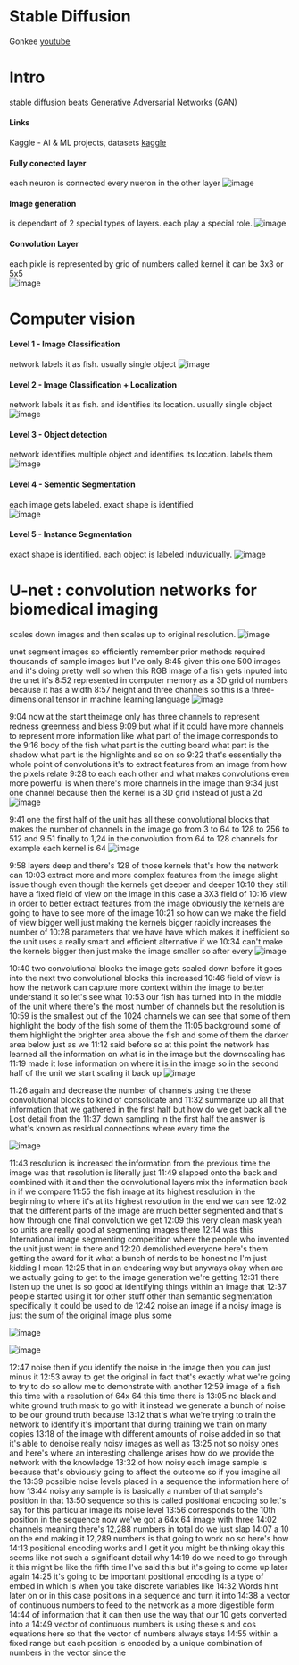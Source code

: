 # Stable Diffusion

Gonkee
[youtube](https://www.youtube.com/watch?v=sFztPP9qPRc)

# Intro 
stable diffusion beats Generative Adversarial Networks (GAN)

#### Links 

Kaggle - AI & ML projects, datasets [kaggle](https://www.kaggle.com/)

#### Fully conected layer 
each neuron is connected every nueron in the other layer 
![image](https://github.com/user-attachments/assets/1d71b0e9-b864-4420-8b82-afdcf8e9293e)


#### Image generation
is dependant of 2 special types of layers. each play a special role. 
![image](https://github.com/user-attachments/assets/2c421a10-264c-4976-bb04-a08bb8b8fcc8)

#### Convolution Layer 
each pixle is represented by grid of numbers called kernel it can be 3x3 or 5x5  
![image](https://github.com/user-attachments/assets/296686f1-fef2-4224-a63f-20750ca48ce7)

# Computer vision 

#### Level 1 - Image Classification
network labels it as fish. usually single object 
![image](https://github.com/user-attachments/assets/28cf8306-1682-4d97-b34f-841c3fb4a35a)

#### Level 2 - Image Classification + Localization
network labels it as fish. and identifies its location. usually single object 
![image](https://github.com/user-attachments/assets/f688951c-1ebc-4caa-a1e6-021bdcd3fbe2)

#### Level 3 - Object detection
network identifies multiple object and identifies its location. labels them  
![image](https://github.com/user-attachments/assets/ab3ba6f7-7f80-49ea-b848-e9dde963c32f)


#### Level 4 - Sementic Segmentation
each image gets labeled. exact shape is identified  
![image](https://github.com/user-attachments/assets/597f6cec-3086-426a-b84f-baa4e7be32d3)

#### Level 5 - Instance Segmentation
exact shape is identified. each object is labeled induvidually. 
![image](https://github.com/user-attachments/assets/bfba0f19-33a1-4841-a1c9-7bdab275f18f)

# U-net : convolution networks for biomedical imaging
scales down images and then scales up to original resolution.
![image](https://github.com/user-attachments/assets/7fa10200-6f8b-4f4f-913b-b8178fb9988a)

unet segment images so efficiently remember prior methods required thousands of sample images but I've only
8:45
given this one 500 images and it's doing pretty well so when this RGB image of a fish gets inputed into the unet it's
8:52
represented in computer memory as a 3D grid of numbers because it has a width
8:57
height and three channels so this is a three-dimensional tensor in machine learning language
![image](https://github.com/user-attachments/assets/0db33a44-3fbf-4fa8-a76e-858e9967f6e2)

9:04
now at the start theimage only has three channels to represent redness greenness and bless
9:09
but what if it could have more channels to represent more information like what part of the image corresponds to the
9:16
body of the fish what part is the cutting board what part is the shadow what part is the highlights and so on so
9:22
that's essentially the whole point of convolutions it's to extract features from an image from how the pixels relate
9:28
to each each other and what makes convolutions even more powerful is when there's more channels in the image than
9:34
just one channel because then the kernel is a 3D grid instead of just a 2d
![image](https://github.com/user-attachments/assets/075720fc-cc38-413a-982f-c040ff3653be)



9:41
one the first half of the unit has all these convolutional blocks that makes the number of channels in the image go 
from 3 to 64 to 128 to 256 to 512 and
9:51
finally to 1,24 in the convolution from 64 to 128 channels for example each kernel is 64
![image](https://github.com/user-attachments/assets/465919f4-9a90-4668-ab8f-570b5860bab0)


9:58
layers deep and there's 128 of those kernels that's how the network can
10:03
extract more and more complex features from the image slight issue though even though the kernels get deeper and deeper
10:10
they still have a fixed field of view on the image in this case a 3X3 field of
10:16
view in order to better extract features from the image obviously the kernels are going to have to see more of the image
10:21
so how can we make the field of view bigger well just making the kernels bigger rapidly increases the number of
10:28
parameters that we have have which makes it inefficient so the unit uses a really smart and efficient alternative if we
10:34
can't make the kernels bigger then just make the image smaller so after every
![image](https://github.com/user-attachments/assets/29278882-6e5a-43ea-88ef-c2bcc0c66309)

10:40
two convolutional blocks the image gets scaled down before it goes into the next two convolutional blocks this increased
10:46
field of view is how the network can capture more context within the image to better understand it so let's see what
10:53
our fish has turned into in the middle of the unit where there's the most number of channels but the resolution is
10:59
is the smallest out of the 1024 channels we can see that some of them highlight the body of the fish some of them the
11:05
background some of them highlight the brighter area above the fish and some of them the darker area below just as we
11:12
said before so at this point the network has learned all the information on what is in the image but the downscaling has
11:19
made it lose information on where it is in the image so in the second half of the unit we start scaling it back up
![image](https://github.com/user-attachments/assets/f5f31c01-1cca-4a97-a97a-7bc35a36bea1)

11:26
again and decrease the number of channels using the these convolutional blocks to kind of consolidate and
11:32
summarize up all that information that we gathered in the first half but how do we get back all the Lost detail from the
11:37
down sampling in the first half the answer is what's known as residual connections where every time the

![image](https://github.com/user-attachments/assets/c0bdf4ea-6815-43f7-bf3d-234e42597a38)

11:43
resolution is increased the information from the previous time the image was that resolution is literally just
11:49
slapped onto the back and combined with it and then the convolutional layers mix the information back in if we compare
11:55
the fish image at its highest resolution in the beginning to where it's at its highest resolution in the end we can see
12:02
that the different parts of the image are much better segmented and that's how through one final convolution we get
12:09
this very clean mask yeah so units are really good at segmenting images there
12:14
was this International image segmenting competition where the people who invented the unit just went in there and
12:20
demolished everyone here's them getting the award for it what a bunch of nerds to be honest no I'm just kidding I mean
12:25
that in an endearing way but anyways okay when are we actually going to get to the image generation we're getting
12:31
there listen up the unet is so good at identifying things within an image that
12:37
people started using it for other stuff other than semantic segmentation specifically it could be used to de
12:42
noise an image if a noisy image is just the sum of the original image plus some

![image](https://github.com/user-attachments/assets/3d7091ce-401a-491a-b286-98bd1065273b)

![image](https://github.com/user-attachments/assets/e8f74740-f4a6-465e-acb8-62543935378b)


12:47
noise then if you identify the noise in the image then you can just minus it
12:53
away to get the original in fact that's exactly what we're going to try to do so allow me to demonstrate with another
12:59
image of a fish this time with a resolution of 64x 64 this time there is
13:05
no black and white ground truth mask to go with it instead we generate a bunch of noise to be our ground truth because
13:12
that's what we're trying to train the network to identify it's important that during training we train on many copies
13:18
of the image with different amounts of noise added in so that it's able to denoise really noisy images as well as
13:25
not so noisy ones and here's where an interesting challenge arises how do we provide the network with the knowledge
13:32
of how noisy each image sample is because that's obviously going to affect the outcome so if you imagine all the
13:39
possible noise levels placed in a sequence the information here of how
13:44
noisy any sample is is basically a number of that sample's position in that
13:50
sequence so this is called positional encoding so let's say for this particular image its noise level
13:56
corresponds to the 10th position in the sequence now we've got a 64x 64 image with three
14:02
channels meaning there's 12,288 numbers in total do we just slap
14:07
a 10 on the end making it 12,289 numbers is that going to work no so here's how
14:13
positional encoding works and I get it you might be thinking okay this seems like not such a significant detail why
14:19
do we need to go through it this might be like the fifth time I've said this but it's going to come up later again
14:25
it's going to be important positional encoding is a type of embed in which is when you take discrete variables like
14:32
Words hint later on or in this case positions in a sequence and turn it into
14:38
a vector of continuous numbers to feed to the network as a more digestible form
14:44
of information that it can then use the way that our 10 gets converted into a
14:49
vector of continuous numbers is using these s and cos equations here so that the vector of numbers always stays
14:55
within a fixed range but each position is encoded by a unique combination of numbers in the vector since the


